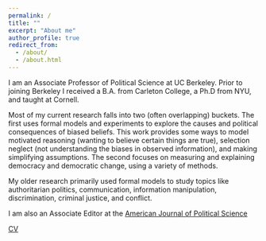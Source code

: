 ```yaml
---
permalink: /
title: ""
excerpt: "About me"
author_profile: true
redirect_from: 
  - /about/
  - /about.html
---
```


I am an Associate Professor of Political Science at UC Berkeley. Prior to joining Berkeley I received a B.A. from Carleton College, a Ph.D from NYU, and taught at Cornell.

Most of my current research falls into two (often overlapping) buckets. The first uses formal models and experiments to explore the causes and political consequences of biased beliefs. This work provides some ways to model motivated reasoning (wanting to believe certain things are true), selection neglect (not understanding the biases in observed information), and making simplifying assumptions. The second focuses on measuring and explaining democracy and democratic change, using a variety of methods.

My older research primarily used formal models to study topics like authoritarian politics, communication, information manipulation, discrimination, criminal justice, and conflict.

I am also an Associate Editor at the [American Journal of Political Science](https://onlinelibrary.wiley.com/journal/15405907)

[CV](https://anthlittle.github.io/files/little_cv2025.pdf)

